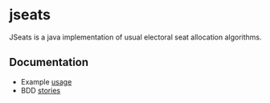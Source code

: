 jseats
======

JSeats is a java implementation of usual electoral seat allocation algorithms.

## Documentation


 * Example [usage](jseats/src/test/java/org/jseats/unit/ExampleProcessorTest.java)
 * BDD [stories](jseats/src/test/resources/stories)
